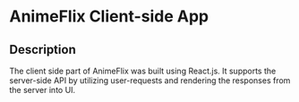 <h1> AnimeFlix Client-side App </h1>

<h2> Description </h2>
<p> The client side part of AnimeFlix was built using React.js. It supports the server-side API by utilizing user-requests and rendering the responses from the server into UI.
</p>
